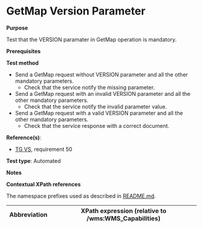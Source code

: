 # GetMap Version Parameter

**Purpose**

Test that the VERSION paramater in GetMap operation is mandatory.

**Prerequisites**

**Test method**

* Send a GetMap request without VERSION parameter and all the other mandatory parameters.
    * Check that the service notify the missing parameter.
* Send a GetMap request with an invalid VERSION parameter and all the other mandatory parameters.
    * Check that the service notify the invalid parameter value.
* Send a GetMap request with a valid VERSION parameter and all the other mandatory parameters.
    * Check that the service response with a correct document.

**Reference(s)**:

* [TG VS](./README.md#ref_TG_VS), requirement 50

**Test type**: Automated

**Notes**

**Contextual XPath references**

The namespace prefixes used as described in [README.md](./README.md#namespaces).

Abbreviation                                               |  XPath expression (relative to /wms:WMS_Capabilities)
---------------------------------------------------------- | -------------------------------------------------------------------------
